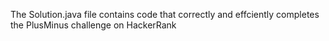 The Solution.java file contains code that correctly and effciently completes the PlusMinus challenge on HackerRank